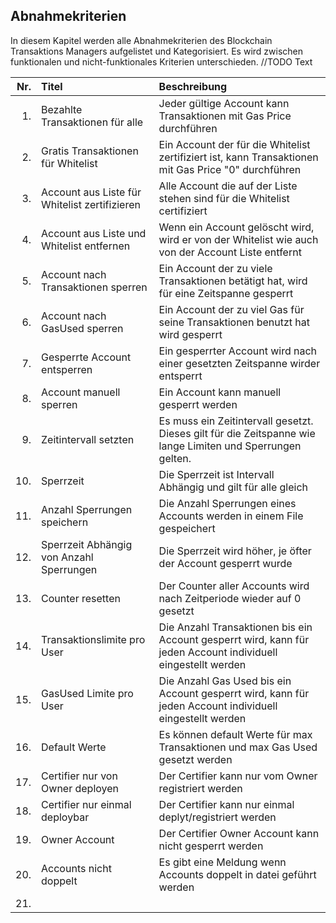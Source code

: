 ## Abnahmekriterien

In diesem Kapitel werden alle Abnahmekriterien des Blockchain Transaktions Managers aufgelistet und Kategorisiert.
Es wird zwischen funktionalen und nicht-funktionales Kriterien unterschieden.
//TODO Text

 
| Nr.   | Titel                             | Beschreibung                                   |
| -----:|:----------------------------------|:-----------------------------------------------|
| 1.    | Bezahlte Transaktionen für alle  | Jeder gültige Account kann Transaktionen mit Gas Price durchführen|
| 2.    | Gratis Transaktionen für Whitelist | Ein Account der für die Whitelist zertifiziert ist, kann Transaktionen mit Gas Price "0" durchführen  |
| 3.    | Account aus Liste für Whitelist zertifizieren  | Alle Account die auf der Liste stehen sind für die Whitelist certifiziert |
| 4.    | Account aus Liste und Whitelist entfernen  | Wenn ein Account gelöscht wird, wird er von der Whitelist wie auch von der Account Liste entfernt |
| 5.    | Account nach Transaktionen sperren  | Ein Account der zu viele Transaktionen betätigt hat, wird für eine Zeitspanne gesperrt |
| 6.    | Account nach GasUsed sperren | Ein Account der zu viel Gas für seine Transaktionen benutzt hat wird gesperrt  |
| 7.    | Gesperrte Account entsperren |  Ein gesperrter Account wird nach einer gesetzten Zeitspanne wirder entsperrt |
| 8.    | Account manuell sperren  | Ein Account kann manuell gesperrt werden |
| 9.    | Zeitintervall setzten | Es muss ein Zeitintervall gesetzt. Dieses gilt für die Zeitspanne wie lange Limiten und Sperrungen gelten.  |
| 10.   | Sperrzeit | Die Sperrzeit ist Intervall Abhängig und gilt für alle gleich   |
| 11.   | Anzahl Sperrungen speichern | Die Anzahl Sperrungen eines Accounts werden in einem File gespeichert  |
| 12.   | Sperrzeit Abhängig von Anzahl Sperrungen | Die Sperrzeit wird höher, je öfter der Account gesperrt wurde  |
| 13.   | Counter resetten | Der Counter aller Accounts wird nach Zeitperiode wieder auf 0 gesetzt |
| 14.   | Transaktionslimite pro User | Die Anzahl Transaktionen bis ein Account gesperrt wird, kann für jeden Account individuell eingestellt werden |
| 15.   | GasUsed Limite pro User | Die Anzahl Gas Used bis ein Account gesperrt wird, kann für jeden Account individuell eingestellt werden |
| 16.   | Default Werte | Es können default Werte für max Transaktionen und max Gas Used gesetzt werden  |
| 17.   | Certifier nur von Owner deployen | Der Certifier kann nur vom Owner registriert werden  |
| 18.   | Certifier nur einmal deploybar  | Der Certifier kann nur einmal deplyt/registriert werden |
| 19.   | Owner Account | Der Certifier Owner Account kann nicht gesperrt werden  |
| 20.   | Accounts nicht doppelt | Es gibt eine Meldung wenn Accounts doppelt in datei geführt werden  |
| 21.   | |   |


